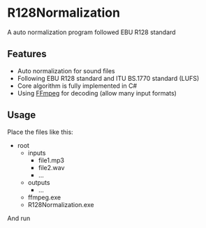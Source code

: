 # R128Normalization

A auto normalization program followed EBU R128 standard

## Features

- Auto normalization for sound files
- Following EBU R128 standard and ITU BS.1770 standard (LUFS)
- Core algorithm is fully implemented in C#
- Using [FFmpeg](https://www.ffmpeg.org/) for decoding (allow many input formats) 

## Usage

Place the files like this:

- root
  - inputs
    - file1.mp3
    - file2.wav
    - ...
  - outputs
    - ...
  - ffmpeg.exe
  - R128Normalization.exe

And run
